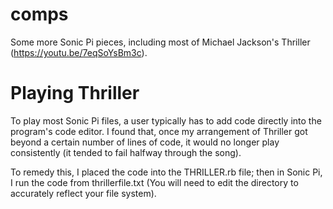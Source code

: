 # comps
Some more Sonic Pi pieces, including most of Michael Jackson's Thriller (https://youtu.be/7eqSoYsBm3c).

# Playing Thriller


To play most Sonic Pi files, a user typically has to add code directly into the program's code editor. I found that, once my arrangement of Thriller got beyond a certain number of lines of code, it would no longer play consistently (it tended to fail halfway through the song).

To remedy this, I placed the code into the THRILLER.rb file; then in Sonic Pi, I run the code from thrillerfile.txt (You will need to edit the directory to accurately reflect your file system).

